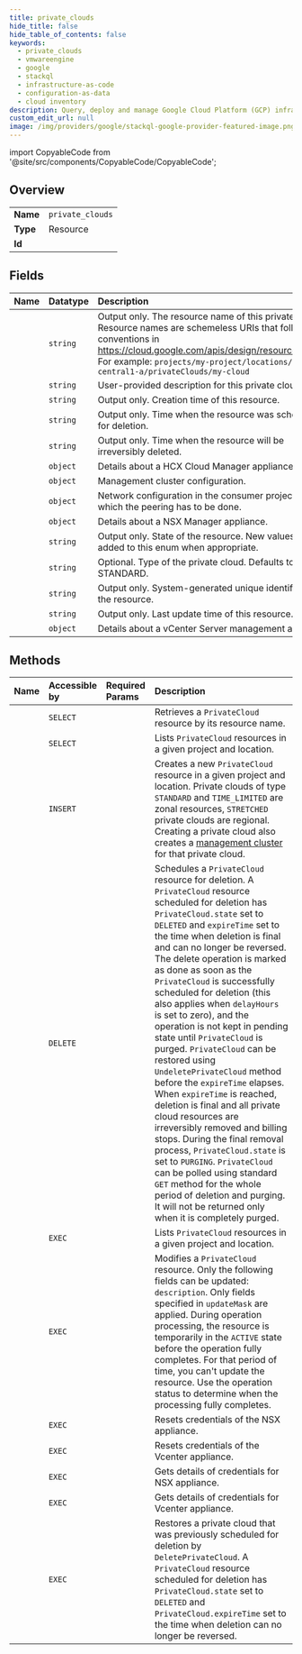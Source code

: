 ```yaml
---
title: private_clouds
hide_title: false
hide_table_of_contents: false
keywords:
  - private_clouds
  - vmwareengine
  - google    
  - stackql
  - infrastructure-as-code
  - configuration-as-data
  - cloud inventory
description: Query, deploy and manage Google Cloud Platform (GCP) infrastructure and resources using SQL
custom_edit_url: null
image: /img/providers/google/stackql-google-provider-featured-image.png
---
```


import CopyableCode from '@site/src/components/CopyableCode/CopyableCode';




## Overview
<table><tbody>
<tr><td><b>Name</b></td><td><code>private_clouds</code></td></tr>
<tr><td><b>Type</b></td><td>Resource</td></tr>
<tr><td><b>Id</b></td><td><CopyableCode code="vmwareengine.private_clouds" /></td></tr>
</tbody></table>

## Fields
| Name | Datatype | Description |
|:-----|:---------|:------------|
| <CopyableCode code="name" /> | `string` | Output only. The resource name of this private cloud. Resource names are schemeless URIs that follow the conventions in https://cloud.google.com/apis/design/resource_names. For example: `projects/my-project/locations/us-central1-a/privateClouds/my-cloud` |
| <CopyableCode code="description" /> | `string` | User-provided description for this private cloud. |
| <CopyableCode code="createTime" /> | `string` | Output only. Creation time of this resource. |
| <CopyableCode code="deleteTime" /> | `string` | Output only. Time when the resource was scheduled for deletion. |
| <CopyableCode code="expireTime" /> | `string` | Output only. Time when the resource will be irreversibly deleted. |
| <CopyableCode code="hcx" /> | `object` | Details about a HCX Cloud Manager appliance. |
| <CopyableCode code="managementCluster" /> | `object` | Management cluster configuration. |
| <CopyableCode code="networkConfig" /> | `object` | Network configuration in the consumer project with which the peering has to be done. |
| <CopyableCode code="nsx" /> | `object` | Details about a NSX Manager appliance. |
| <CopyableCode code="state" /> | `string` | Output only. State of the resource. New values may be added to this enum when appropriate. |
| <CopyableCode code="type" /> | `string` | Optional. Type of the private cloud. Defaults to STANDARD. |
| <CopyableCode code="uid" /> | `string` | Output only. System-generated unique identifier for the resource. |
| <CopyableCode code="updateTime" /> | `string` | Output only. Last update time of this resource. |
| <CopyableCode code="vcenter" /> | `object` | Details about a vCenter Server management appliance. |
## Methods
| Name | Accessible by | Required Params | Description |
|:-----|:--------------|:----------------|:------------|
| <CopyableCode code="get" /> | `SELECT` | <CopyableCode code="locationsId, privateCloudsId, projectsId" /> | Retrieves a `PrivateCloud` resource by its resource name. |
| <CopyableCode code="list" /> | `SELECT` | <CopyableCode code="locationsId, projectsId" /> | Lists `PrivateCloud` resources in a given project and location. |
| <CopyableCode code="create" /> | `INSERT` | <CopyableCode code="locationsId, projectsId" /> | Creates a new `PrivateCloud` resource in a given project and location. Private clouds of type `STANDARD` and `TIME_LIMITED` are zonal resources, `STRETCHED` private clouds are regional. Creating a private cloud also creates a [management cluster](https://cloud.google.com/vmware-engine/docs/concepts-vmware-components) for that private cloud. |
| <CopyableCode code="delete" /> | `DELETE` | <CopyableCode code="locationsId, privateCloudsId, projectsId" /> | Schedules a `PrivateCloud` resource for deletion. A `PrivateCloud` resource scheduled for deletion has `PrivateCloud.state` set to `DELETED` and `expireTime` set to the time when deletion is final and can no longer be reversed. The delete operation is marked as done as soon as the `PrivateCloud` is successfully scheduled for deletion (this also applies when `delayHours` is set to zero), and the operation is not kept in pending state until `PrivateCloud` is purged. `PrivateCloud` can be restored using `UndeletePrivateCloud` method before the `expireTime` elapses. When `expireTime` is reached, deletion is final and all private cloud resources are irreversibly removed and billing stops. During the final removal process, `PrivateCloud.state` is set to `PURGING`. `PrivateCloud` can be polled using standard `GET` method for the whole period of deletion and purging. It will not be returned only when it is completely purged. |
| <CopyableCode code="_list" /> | `EXEC` | <CopyableCode code="locationsId, projectsId" /> | Lists `PrivateCloud` resources in a given project and location. |
| <CopyableCode code="patch" /> | `EXEC` | <CopyableCode code="locationsId, privateCloudsId, projectsId" /> | Modifies a `PrivateCloud` resource. Only the following fields can be updated: `description`. Only fields specified in `updateMask` are applied. During operation processing, the resource is temporarily in the `ACTIVE` state before the operation fully completes. For that period of time, you can't update the resource. Use the operation status to determine when the processing fully completes. |
| <CopyableCode code="reset_nsx_credentials" /> | `EXEC` | <CopyableCode code="locationsId, privateCloudsId, projectsId" /> | Resets credentials of the NSX appliance. |
| <CopyableCode code="reset_vcenter_credentials" /> | `EXEC` | <CopyableCode code="locationsId, privateCloudsId, projectsId" /> | Resets credentials of the Vcenter appliance. |
| <CopyableCode code="show_nsx_credentials" /> | `EXEC` | <CopyableCode code="locationsId, privateCloudsId, projectsId" /> | Gets details of credentials for NSX appliance. |
| <CopyableCode code="show_vcenter_credentials" /> | `EXEC` | <CopyableCode code="locationsId, privateCloudsId, projectsId" /> | Gets details of credentials for Vcenter appliance. |
| <CopyableCode code="undelete" /> | `EXEC` | <CopyableCode code="locationsId, privateCloudsId, projectsId" /> | Restores a private cloud that was previously scheduled for deletion by `DeletePrivateCloud`. A `PrivateCloud` resource scheduled for deletion has `PrivateCloud.state` set to `DELETED` and `PrivateCloud.expireTime` set to the time when deletion can no longer be reversed. |
